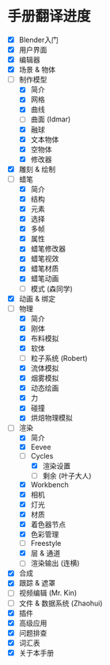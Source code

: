 # 手册翻译进度
- [x] Blender入门
- [x] 用户界面
- [x] 编辑器
- [x] 场景 & 物体
- [ ] 制作模型
    - [x] 简介
    - [x] 网格
    - [x] 曲线
    - [ ] 曲面 (Idmar)
    - [x] 融球
    - [x] 文本物体
    - [x] 空物体
    - [x] 修改器
- [x] 雕刻 & 绘制
- [ ] 蜡笔
    - [x] 简介
    - [x] 结构
    - [x] 元素
    - [x] 选择
    - [x] 多帧
    - [x] 属性
    - [x] 蜡笔修改器
    - [x] 蜡笔视效
    - [x] 蜡笔材质
    - [x] 蜡笔动画
    - [ ] 模式 (森同学)
- [x] 动画 & 绑定
- [ ] 物理
    - [x] 简介
    - [x] 刚体
    - [x] 布料模拟
    - [x] 软体
    - [ ] 粒子系统 (Robert)
    - [x] 流体模拟
    - [x] 烟雾模拟
    - [x] 动态绘画
    - [x] 力
    - [x] 碰撞
    - [x] 烘焙物理模拟
- [ ] 渲染
    - [x] 简介
    - [x] Eevee
    - [ ] Cycles
        - [x] 渲染设置
        - [ ] 剩余 (叶子大人)
    - [x] Workbench
    - [x] 相机
    - [x] 灯光
    - [x] 材质
    - [x] 着色器节点
    - [x] 色彩管理
    - [ ] Freestyle
    - [x] 层 & 通道
    - [ ] 渲染输出 (连横)
- [x] 合成
- [x] 跟踪 & 遮罩
- [ ] 视频编辑 (Mr. Kin)
- [ ] 文件 & 数据系统 (Zhaohui)
- [x] 插件
- [x] 高级应用
- [x] 问题排查
- [x] 词汇表
- [x] 关于本手册
